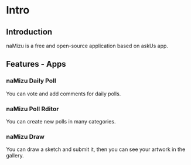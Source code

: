# Intro

## Introduction

naMizu is a free and open-source application based on askUs app.

## Features - Apps

### naMizu Daily Poll

You can vote and add comments for daily polls.

### naMizu Poll Rditor

You can create new polls in many categories.

### naMizu Draw

You can draw a sketch and submit it, then you can see your artwork in the gallery.
